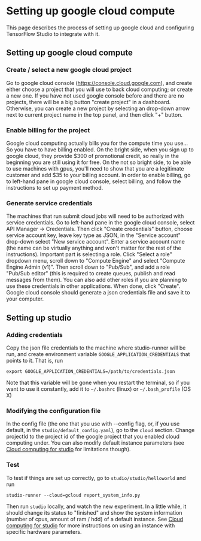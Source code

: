 # Setting up google cloud compute 
This page describes the process of setting up google cloud and configuring TensorFlow Studio to integrate with it.

## Setting up google cloud compute
### Create / select a new google cloud project
Go to google cloud console (https://console.cloud.google.com), and create either choose a project that you will use to back cloud computing; or create a new one. If you have not used google console before and there are no projects,
there will be a big button "create project" in a dashboard. Otherwise, you can create a new project by selecting an drop-down arrow next to current project name in the top panel, and then click "+" button. 

### Enable billing for the project
Google cloud computing actually bills you for the compute time you use... So you have to have billing enabled. On the bright side, when you sign up to google cloud, they provide $300 of promotional credit, so really in the beginning you are still using it for free. On the not so bright side, to be able to use machines with gpus, you'll need to show that you are a legitimate customer and add $35 to your billing account. In order to enable billing, go to left-hand pane in google cloud console, select billing, and follow the instructions to set up payment method. 

### Generate service credentials
The machines that run submit cloud jobs will need to be authorized with service credentials. Go to left-hand pane in the google cloud console, select API Manager -> Credentials. 
Then click "Create credentials" button, choose service account key, leave key type as JSON, in the "Service account" drop-down select "New service account". Enter a service account name (the name can be virtually anything and won't matter for the rest of the instructions). Important part is selecting a role. Click "Select a role" dropdown menu, scroll down to "Compute Engine" and select "Compute Engine Admin (v1)". Then scroll down to "Pub/Sub", and add a role "Pub/Sub editor" (this is required to create queues, publish and read messages from them). You can also add other roles if you are planning to use these credentials in other applications. When done, click "Create". Google cloud console should generate a json credentials file and save it to your computer. 

## Setting up studio

### Adding credentials 
Copy the json file credentials to the machine where studio-runner will be run, and create environment variable `GOOGLE_APPLICATION_CREDENTIALS` that points to it. That is, run

    export GOOGLE_APPLICATION_CREDENTIALS=/path/to/credentials.json

Note that this variable will be gone when you restart the terminal, so if you want to use it constantly, add it to `~/.bashrc` (linux) or `~/.bash_profile` (OS X)

### Modifying the configuration file
In the config file (the one that you use with --config flag, or, if you use default, in the `studio/default_config.yaml`), go to the `cloud` section. Change projectId to the project id of the google project that you enabled cloud computing under. You can also modify default instance parameters (see [Cloud computing for studio](cloud.md) for limitations though). 

### Test
To test if things are set up correctly, go to `studio/studio/helloworld` and run

    studio-runner --cloud=gcloud report_system_info.py

Then run `studio` locally, and watch the new experiment. In a little while, it should change its status to "finished" and show the system information (number of cpus, amount of ram / hdd) of a default instance. See [Cloud computing for studio](cloud.md) for more instructions on using an instance with specific hardware parameters. 
